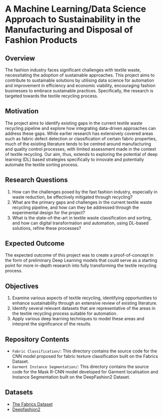 # A Machine Learning/Data Science Approach to Sustainability in the Manufacturing and Disposal of Fashion Products

## Overview
The fashion industry faces significant challenges with textile waste, necessitating the adoption of sustainable approaches. This project aims to contribute to sustainable solutions by utilising data science for automation and improvement in efficiency and economic viability, encouraging fashion businesses to embrace sustainable practices. Specifically, the research is targeted towards the textile recycling process.

## Motivation
The project aims to identify existing gaps in the current textile waste recycling pipeline and explore how integrating data-driven approaches can address these gaps. While earlier research has extensively covered areas such as fabric defect detection or classification of certain fabric properties, much of the existing literature tends to be centred around manufacturing and quality control processes, with limited assessment made in the context of textile recycling. Our aim, thus, extends to exploring the potential of deep learning (DL) based strategies specifically to innovate and potentially automate the textile sorting process.

## Research Questions
1. How can the challenges posed by the fast fashion industry, especially in waste reduction, be effectively mitigated through recycling?
2. What are the primary gaps and challenges in the current textile waste recycling pipeline, and how can they be addressed through the experimental design for the project?
3. What is the state-of-the-art in textile waste classification and sorting, and how can digital transformation and automation, using DL-based solutions, refine these processes?

## Expected Outcome
The expected outcome of this project was to create a proof-of-concept in the form of preliminary Deep Learning models that could serve as a starting point for more in-depth research into fully transforming the textile recycling process.

## Objectives
1. Examine various aspects of textile recycling, identifying opportunities to enhance sustainability through an extensive review of existing literature.
2. Identify several relevant datasets that are representative of the areas in the textile recycling process suitable for automation.
3. Apply various deep learning techniques to model these areas and interpret the significance of the results.

## Repository Contents
- `Fabric Classification/`: This directory contains the source code for the CNN model proposed for fabric texture classification built on the Fabrics Dataset.
- `Garment Instance Segmentation/`: This directory contains the source code for the Mask R-CNN model developed for Garment localisation and Instance Segmentation built on the DeepFashion2 Dataset.


## Datasets
- [The Fabrics Dataset](https://ibug.doc.ic.ac.uk/resources/fabrics/)
- [Deepfashion2](https://drive.google.com/drive/folders/125F48fsMBz2EF0Cpqk6aaHet5VH399Ok)
